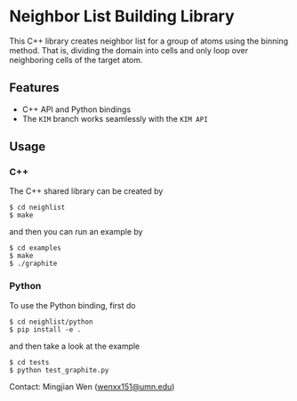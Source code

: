 # Neighbor List Building Library

This C++ library creates neighbor list for a group of atoms using the binning
method. That is, dividing the domain into cells and only loop over neighboring
cells of the target atom.

## Features

- C++ API and Python bindings
- The `KIM` branch works seamlessly with the `KIM API`

## Usage

### C++

The C++ shared library can be created by

```shell
$ cd neighlist
$ make
```

and then you can run an example by

```shell
$ cd examples
$ make
$ ./graphite
```

### Python

To use the Python binding, first do

```shell
$ cd neighlist/python
$ pip install -e . 
```

and then take a look at the example

```shell
$ cd tests
$ python test_graphite.py
```



Contact: Mingjian Wen (wenxx151@umn.edu)
